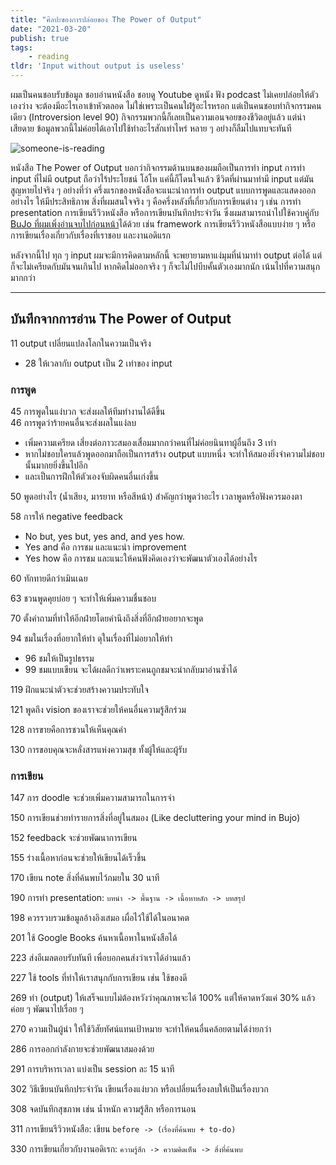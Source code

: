 ```yaml
---
title: "ศิลปะของการปล่อยของ The Power of Output"
date: "2021-03-20"
publish: true
tags:
    - reading
tldr: 'Input without output is useless'
---
```


ผมเป็นคนชอบรับข้อมูล ชอบอ่านหนังสือ ชอบดู Youtube ดูหนัง ฟัง podcast ไม่เคยปล่อยให้ตัวเองว่าง จะต้องมีอะไรเอาเข้าหัวตลอด ไม่ใช่เพราะเป็นคนใฝ่รู้อะไรหรอก แต่เป็นคนชอบทำกิจกรรมคนเดียว (Introversion level 90) กิจกรรมพวกนี้ก็เลยเป็นความเอนจอยของชีวิตอยู่แล้ว แต่น่าเสียดาย ข้อมูลพวกนี้ไม่ค่อยได้เอาไปใช้ทำอะไรสักเท่าไหร่ หลาย ๆ อย่างก็ลืมไปแทบจะทันที

![someone-is-reading](/posts/the-power-of-output-1.webp)

หนังสือ The Power of Output บอกว่ากิจกรรมด้านบนของผมถือเป็นการทำ input การทำ input ที่ไม่มี output ถือว่าไร้ประโยชน์ โอ้โห แค่นี้ก็โดนใจแล้ว ชีวิตที่ผ่านมาทำมี input แต่มันสูญหายไปจริง ๆ อย่างที่ว่า ครึ่งแรกของหนังสือจะแนะนำการทำ output แบบการพูดและแสดงออกอย่างไร ให้มีประสิทธิภาพ สิ่งที่ผมสนใจจริง ๆ คือครึ่งหลังที่เกี่ยวกับการเขียนต่าง ๆ เช่น การทำ presentation การเขียนรีวิวหนังสือ หรือการเขียนบันทึกประจำวัน ซึ่งผมสามารถนำไปใช้ควบคู่กับ [BuJo ที่ผมเพิ่งอ่านจบไปก่อนหน้า](/posts/the-bullet-journal-method)ได้ด้วย เช่น framework การเขียนรีวิวหนังสือแบบง่าย ๆ หรือการเขียนเรื่องเกี่ยวกับเรื่องที่เราชอบ และงานอดิแรก

หลังจากนี้ไป ทุก ๆ input ผมจะมีการคิดตามหลักนี้ จะพยายามหาแง่มุมที่นำมาทำ output ต่อได้ แต่ก็จะไม่เครียดกับมันจนเกินไป หากคิดไม่ออกจริง ๆ ก็จะไม่ไปบีบคั้นตัวเองมากนัก เน้นไปที่ความสนุกมากกว่า

---

## บันทึกจากการอ่าน The Power of Output

11 output เปลี่ยนแปลงโลกในความเป็นจริง

- 28 ให้เวลากับ output เป็น 2 เท่าของ input

### การพูด

45 การพูดในแง่บวก จะส่งผลให้ทีมทำงานได้ดีขึ้น  
46 การพูดว่าร้ายคนอื่นจะส่งผลในแง่ลบ

- เพิ่มความเครียด เสี่ยงต่อภาวะสมองเสื่อมมากกว่าคนที่ไม่ค่อยนินทาผู้อื่นถึง 3 เท่า
- หากไม่ชอบใครแล้วพูดออกมาถือเป็นการสร้าง output แบบหนึ่ง จะทำให้สมองยิ่งจำความไม่ชอบนั้นมากยยิ่งขึ้นไปอีก
- และเป็นการฝึกให้ตัวเองจับผิดคนอื่นเก่งขึ้น

50 พูดอย่างไร (น้ำเสียง, มารยาท หรือสีหน้า) สำคัญกว่าพูดว่าอะไร เวลาพูดหรือฟังควรมองตา

58 การให้ negative feedback

- No but, yes but, yes and, and yes how.
- Yes and คือ การชม และแนะนำ improvement
- Yes how คือ การชม และแนะให้คนฟังคิดเองว่าจะพัฒนาตัวเองได้อย่างไร

60 ทักทายดีกว่าเมินเฉย

63 ชวนพูดคุยบ่อย ๆ จะทำให้เพิ่มความชื่นชอบ

70 ตั้งคำถามที่ทำให้อีกฝ่ายโดยคำนึงถึงสิ่งที่อีกฝ่ายอยากจะพูด

94 ชมในเรื่องที่อยากให้ทำ ดุในเรื่องที่ไม่อยากให้ทำ

- 96 ชมให้เป็นรูปธรรม
- 99 ชมแบบเขียน จะได้ผลดีกว่าเพราะคนถูกชมจะนำกลับมาอ่านซ้ำได้

119 ฝึกแนะนำตัวจะช่วยสร้างความประทับใจ

121 พูดถึง vision ของเราจะช่วยให้คนอื่นความรู้สึกร่วม

128 การขายคือการชวนให้เห็นคุณค่า

130 การขอบคุณจะหลั่งสารแห่งความสุข ทั้งผู้ให้และผู้รับ

### การเขียน

147 การ doodle จะช่วยเพิ่มความสามารถในการจำ

150 การเขียนช่วยทำรายการสิ่งที่อยู่ในสมอง (Like decluttering your mind in Bujo)

152 feedback จะช่วยพัฒนาการเขียน

155 ร่างเนื้อหาก่อนจะช่วยให้เขียนได้เร็วขึ้น

170 เขียน note สิ่งที่ค้นพบไว้ภมยใน 30 นาที

190 การทำ presentation: `บทนำ -> พื้นฐาน -> เนื้อหาหลัก -> บทสรุป`

198 ควรรวบรวมข้อมูลอ้างอิงเสมอ เผื่อไว้ใช้ได้ในอนาคต

201 ใช้ Google Books ค้นหาเนื้อหาในหนังสือได้

223 ส่งอีเมลตอบรับทันที เพื่อบอกคนส่งว่าเราได้อ่านแล้ว

227 ใช้ tools ที่ทำให้เราสนุกกับการเขียน เช่น ใช้ของดี

269 ทำ (output) ให้เสร็จแบบไม่ต้องหวังว่าคุณภาพจะได้ 100% แต่ให้คาดหวังแค่ 30% แล้วค่อย ๆ พัฒนาไปเรื่อย ๆ

270 ความเป็นผู้นำ ให้ใช้วิสัยทัศน์แทนเป้าหมาย จะทำให้คนอื่นคล้อยตามได้ง่ายกว่า

286 การออกกำลังกายจะช่วยพัฒนาสมองด้วย

291 การบริหารเวลา แบ่งเป็น session ละ 15 นาที

302 วิธีเขียนบันทึกประจำวัน เขียนเรื่องแง่บวก หรือเปลี่ยนเรื่องลบให้เป็นเรื่องบวก

308 จดบันทึกสุขภาพ เช่น น้ำหนัก ความรู้สึก หรือการนอน

311 การเขียนรีวิวหนังสือ: เขียน `before -> (เรื่องที่ค้นพบ + to-do)`

330 การเขียนเกี่ยวกับงานอดิเรก: `ความรู้สึก -> ความคิดเห็น -> สิ่งที่ค้นพบ`